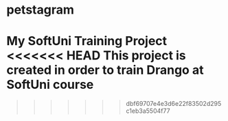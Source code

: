 # petstagram
My SoftUni Training Project
<<<<<<< HEAD
This project is created in order to train Drango at SoftUni course
=======
>>>>>>> dbf69707e4e3d6e22f83502d295c1eb3a5504f77

